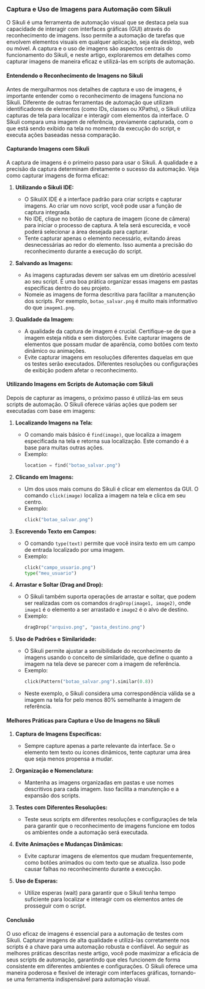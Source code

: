 ### Captura e Uso de Imagens para Automação com Sikuli

O Sikuli é uma ferramenta de automação visual que se destaca pela sua capacidade de interagir com interfaces gráficas (GUI) através do reconhecimento de imagens. Isso permite a automação de tarefas que envolvem elementos visuais em qualquer aplicação, seja ela desktop, web ou móvel. A captura e o uso de imagens são aspectos centrais do funcionamento do Sikuli, e neste artigo, exploraremos em detalhes como capturar imagens de maneira eficaz e utilizá-las em scripts de automação.

#### **Entendendo o Reconhecimento de Imagens no Sikuli**

Antes de mergulharmos nos detalhes de captura e uso de imagens, é importante entender como o reconhecimento de imagens funciona no Sikuli. Diferente de outras ferramentas de automação que utilizam identificadores de elementos (como IDs, classes ou XPaths), o Sikuli utiliza capturas de tela para localizar e interagir com elementos da interface. O Sikuli compara uma imagem de referência, previamente capturada, com o que está sendo exibido na tela no momento da execução do script, e executa ações baseadas nessa comparação.

#### **Capturando Imagens com Sikuli**

A captura de imagens é o primeiro passo para usar o Sikuli. A qualidade e a precisão da captura determinam diretamente o sucesso da automação. Veja como capturar imagens de forma eficaz:

1. **Utilizando o Sikuli IDE:**
   - O SikuliX IDE é a interface padrão para criar scripts e capturar imagens. Ao criar um novo script, você pode usar a função de captura integrada.
   - No IDE, clique no botão de captura de imagem (ícone de câmera) para iniciar o processo de captura. A tela será escurecida, e você poderá selecionar a área desejada para capturar.
   - Tente capturar apenas o elemento necessário, evitando áreas desnecessárias ao redor do elemento. Isso aumenta a precisão do reconhecimento durante a execução do script.

2. **Salvando as Imagens:**
   - As imagens capturadas devem ser salvas em um diretório acessível ao seu script. É uma boa prática organizar essas imagens em pastas específicas dentro do seu projeto.
   - Nomeie as imagens de forma descritiva para facilitar a manutenção dos scripts. Por exemplo, `botao_salvar.png` é muito mais informativo do que `imagem1.png`.

3. **Qualidade da Imagem:**
   - A qualidade da captura de imagem é crucial. Certifique-se de que a imagem esteja nítida e sem distorções. Evite capturar imagens de elementos que possam mudar de aparência, como botões com texto dinâmico ou animações.
   - Evite capturar imagens em resoluções diferentes daquelas em que os testes serão executados. Diferentes resoluções ou configurações de exibição podem afetar o reconhecimento.

#### **Utilizando Imagens em Scripts de Automação com Sikuli**

Depois de capturar as imagens, o próximo passo é utilizá-las em seus scripts de automação. O Sikuli oferece várias ações que podem ser executadas com base em imagens:

1. **Localizando Imagens na Tela:**
   - O comando mais básico é `find(image)`, que localiza a imagem especificada na tela e retorna sua localização. Este comando é a base para muitas outras ações.
   - Exemplo:
     ```python
     location = find("botao_salvar.png")
     ```

2. **Clicando em Imagens:**
   - Um dos usos mais comuns do Sikuli é clicar em elementos da GUI. O comando `click(image)` localiza a imagem na tela e clica em seu centro.
   - Exemplo:
     ```python
     click("botao_salvar.png")
     ```

3. **Escrevendo Texto em Campos:**
   - O comando `type(text)` permite que você insira texto em um campo de entrada localizado por uma imagem.
   - Exemplo:
     ```python
     click("campo_usuario.png")
     type("meu_usuario")
     ```

4. **Arrastar e Soltar (Drag and Drop):**
   - O Sikuli também suporta operações de arrastar e soltar, que podem ser realizadas com os comandos `dragDrop(image1, image2)`, onde `image1` é o elemento a ser arrastado e `image2` é o alvo de destino.
   - Exemplo:
     ```python
     dragDrop("arquivo.png", "pasta_destino.png")
     ```

5. **Uso de Padrões e Similaridade:**
   - O Sikuli permite ajustar a sensibilidade do reconhecimento de imagens usando o conceito de similaridade, que define o quanto a imagem na tela deve se parecer com a imagem de referência.
   - Exemplo:
     ```python
     click(Pattern("botao_salvar.png").similar(0.8))
     ```
   - Neste exemplo, o Sikuli considera uma correspondência válida se a imagem na tela for pelo menos 80% semelhante à imagem de referência.

#### **Melhores Práticas para Captura e Uso de Imagens no Sikuli**

1. **Captura de Imagens Específicas:**
   - Sempre capture apenas a parte relevante da interface. Se o elemento tem texto ou ícones dinâmicos, tente capturar uma área que seja menos propensa a mudar.

2. **Organização e Nomenclatura:**
   - Mantenha as imagens organizadas em pastas e use nomes descritivos para cada imagem. Isso facilita a manutenção e a expansão dos scripts.

3. **Testes com Diferentes Resoluções:**
   - Teste seus scripts em diferentes resoluções e configurações de tela para garantir que o reconhecimento de imagens funcione em todos os ambientes onde a automação será executada.

4. **Evite Animações e Mudanças Dinâmicas:**
   - Evite capturar imagens de elementos que mudam frequentemente, como botões animados ou com texto que se atualiza. Isso pode causar falhas no reconhecimento durante a execução.

5. **Uso de Esperas:**
   - Utilize esperas (wait) para garantir que o Sikuli tenha tempo suficiente para localizar e interagir com os elementos antes de prosseguir com o script.

#### **Conclusão**

O uso eficaz de imagens é essencial para a automação de testes com Sikuli. Capturar imagens de alta qualidade e utilizá-las corretamente nos scripts é a chave para uma automação robusta e confiável. Ao seguir as melhores práticas descritas neste artigo, você pode maximizar a eficácia de seus scripts de automação, garantindo que eles funcionem de forma consistente em diferentes ambientes e configurações. O Sikuli oferece uma maneira poderosa e flexível de interagir com interfaces gráficas, tornando-se uma ferramenta indispensável para automação visual.